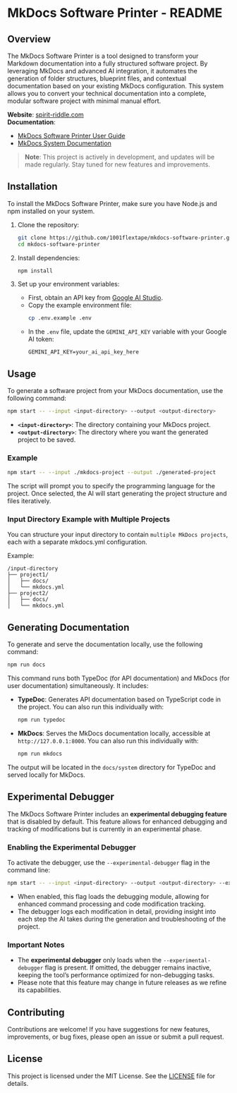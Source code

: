 # MkDocs Software Printer - README

## Overview

The MkDocs Software Printer is a tool designed to transform your Markdown documentation into a fully structured software project. By leveraging MkDocs and advanced AI integration, it automates the generation of folder structures, blueprint files, and contextual documentation based on your existing MkDocs configuration. This system allows you to convert your technical documentation into a complete, modular software project with minimal manual effort.

**Website**: [spirit-riddle.com](https://spirit-riddle.com)  
**Documentation**:  
- [MkDocs Software Printer User Guide](https://spirit-riddle.github.io/mkdocs-software-printer/)
- [MkDocs System Documentation](https://spirit-riddle.github.io/mkdocs-software-printer/system)

> **Note**: This project is actively in development, and updates will be made regularly. Stay tuned for new features and improvements.

## Installation

To install the MkDocs Software Printer, make sure you have Node.js and npm installed on your system.

1. Clone the repository:
   ```sh
   git clone https://github.com/1001flextape/mkdocs-software-printer.git
   cd mkdocs-software-printer
   ```

2. Install dependencies:
   ```sh
   npm install
   ```

3. Set up your environment variables:

   - First, obtain an API key from [Google AI Studio](https://aistudio.google.com).
   - Copy the example environment file:
     ```sh
     cp .env.example .env
     ```
   - In the `.env` file, update the `GEMINI_API_KEY` variable with your Google AI token:
     ```env
     GEMINI_API_KEY=your_ai_api_key_here
     ```

## Usage

To generate a software project from your MkDocs documentation, use the following command:

```sh
npm start -- --input <input-directory> --output <output-directory>
```

- **`<input-directory>`**: The directory containing your MkDocs project.
- **`<output-directory>`**: The directory where you want the generated project to be saved.

### Example

```sh
npm start -- --input ./mkdocs-project --output ./generated-project
```

The script will prompt you to specify the programming language for the project. Once selected, the AI will start generating the project structure and files iteratively.

### Input Directory Example with Multiple Projects

You can structure your input directory to contain `multiple MkDocs projects`, each with a separate mkdocs.yml configuration. 

Example:

```
/input-directory
├── project1/
│   ├── docs/
│   └── mkdocs.yml
├── project2/
│   ├── docs/
│   └── mkdocs.yml
```

## Generating Documentation

To generate and serve the documentation locally, use the following command:

```sh
npm run docs
```

This command runs both TypeDoc (for API documentation) and MkDocs (for user documentation) simultaneously. It includes:

- **TypeDoc**: Generates API documentation based on TypeScript code in the project. You can also run this individually with:
  ```sh
  npm run typedoc
  ```

- **MkDocs**: Serves the MkDocs documentation locally, accessible at `http://127.0.0.1:8000`. You can also run this individually with:
  ```sh
  npm run mkdocs
  ```

The output will be located in the `docs/system` directory for TypeDoc and served locally for MkDocs.

## Experimental Debugger

The MkDocs Software Printer includes an **experimental debugging feature** that is disabled by default. This feature allows for enhanced debugging and tracking of modifications but is currently in an experimental phase.

### Enabling the Experimental Debugger

To activate the debugger, use the `--experimental-debugger` flag in the command line:

```sh
npm start -- --input <input-directory> --output <output-directory> --experimental-debugger
```

- When enabled, this flag loads the debugging module, allowing for enhanced command processing and code modification tracking.
- The debugger logs each modification in detail, providing insight into each step the AI takes during the generation and troubleshooting of the project.

### Important Notes

- The **experimental debugger** only loads when the `--experimental-debugger` flag is present. If omitted, the debugger remains inactive, keeping the tool’s performance optimized for non-debugging tasks.
- Please note that this feature may change in future releases as we refine its capabilities.

## Contributing

Contributions are welcome! If you have suggestions for new features, improvements, or bug fixes, please open an issue or submit a pull request.

## License

This project is licensed under the MIT License. See the [LICENSE](LICENSE) file for details.


